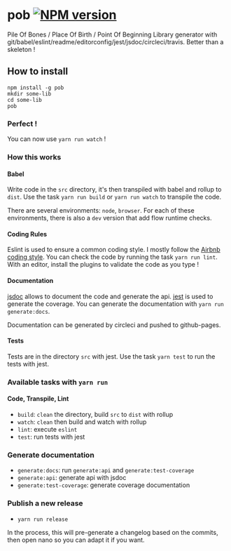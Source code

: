 # pob [![NPM version][npm-image]][npm-url]

Pile Of Bones / Place Of Birth / Point Of Beginning 
Library generator with git/babel/eslint/readme/editorconfig/jest/jsdoc/circleci/travis.
Better than a skeleton !

## How to install

```
npm install -g pob
mkdir some-lib
cd some-lib
pob
```

### Perfect !

You can now use `yarn run watch` !

### How this works

#### Babel

Write code in the `src` directory, it's then transpiled with babel and rollup to `dist`.
Use the task `yarn run build` or `yarn run watch` to transpile the code.

There are several environments: `node`, `browser`.
For each of these environments, there is also a `dev` version that add flow runtime checks.

#### Coding Rules

Eslint is used to ensure a common coding style. I mostly follow the [Airbnb coding style](https://github.com/airbnb/javascript/blob/master/README.md).
You can check the code by running the task `yarn run lint`. With an editor, install the plugins to validate the code as you type !

#### Documentation

[jsdoc](http://usejsdoc.org/) allows to document the code and generate the api.
[jest](https://www.npmjs.com/package/jest) is used to generate the coverage.
You can generate the documentation with `yarn run generate:docs`.

Documentation can be generated by circleci and pushed to github-pages.

#### Tests

Tests are in the directory `src` with jest. Use the task `yarn test` to run the tests with jest.

### Available tasks with `yarn run`

#### Code, Transpile, Lint

- `build`: `clean` the directory, build `src` to `dist` with rollup
- `watch`: `clean` then build and watch with rollup
- `lint`: execute `eslint`
- `test`: run tests with jest

### Generate documentation

- `generate:docs`: run `generate:api` and `generate:test-coverage`
- `generate:api`: generate api with jsdoc
- `generate:test-coverage`: generate coverage documentation

### Publish a new release

- `yarn run release`

In the process, this will pre-generate a changelog based on the commits, then open nano so you can adapt it if you want.

[npm-image]: https://img.shields.io/npm/v/pob.svg?style=flat
[npm-url]: https://npmjs.org/package/pob
